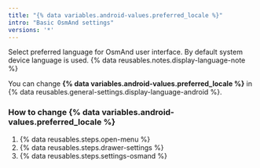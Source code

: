 ```yaml
---
title: "{% data variables.android-values.preferred_locale %}"
intro: "Basic OsmAnd settings"
versions: '*'
---
```


Select preferred language for OsmAnd user interface. By default system device language is used.
{% data reusables.notes.display-language-note %}

You can change **{% data variables.android-values.preferred_locale %}** in {% data reusables.general-settings.display-language-android %}.

### How to change {% data variables.android-values.preferred_locale %}
1. {% data reusables.steps.open-menu %}
2. {% data reusables.steps.drawer-settings %}
3. {% data reusables.steps.settings-osmand %}